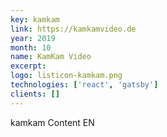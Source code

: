 ```yaml
---
key: kamkam
link: https://kamkamvideo.de
year: 2019
month: 10
name: KamKam Video
excerpt:
logo: listicon-kamkam.png
technologies: ['react', 'gatsby']
clients: []
---
```


kamkam Content EN

